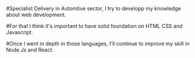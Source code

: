 #Specialist Delivery in Automtive sector, I try to developp my knowledge about web development.

#For that I think it's important to have solid foundation on HTML CSS and Javascript.

#Once I went in depth in those languages, I'll continue to improve my skill in Node.Js and React.
